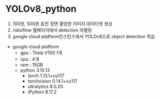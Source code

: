 # YOLOv8_python

1. 100원, 500원 동전 정면 촬영한 이미지 데이터셋 생성
2. roboflow 웹페이지에서 detection 라벨링
3. google cloud platform인스턴스에서 YOLOv8으로 object detection 학습

- google cloud platform
  - gpu : Tesla V100 1개
  - cpu : 4개
  - ram : 15GB
  - python 3.10.13
    - torch 1.13.1+cu117
    - torchvision 0.14.1+cu117
    - ultralytics 8.0.20
    - IPython 8.17.2
